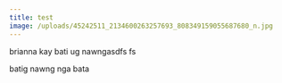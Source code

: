 ```yaml
---
title: test
image: /uploads/45242511_2134600263257693_808349159055687680_n.jpg
---
```

brianna kay bati ug nawngasdfs fs

batig nawng nga bata
